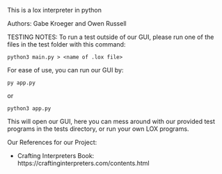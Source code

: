 This is a lox interpreter in python

Authors: Gabe Kroeger and Owen Russell

TESTING NOTES:
To run a test outside of our GUI, please run one of the files in the test folder with this command:

    python3 main.py > <name of .lox file>

For ease of use, you can run our GUI by:

    py app.py

or

    python3 app.py

This will open our GUI, here you can mess around with our provided test programs in the tests directory, or run your own LOX programs.

Our References for our Project:
<ul>
<li>Crafting Interpreters Book: https://craftinginterpreters.com/contents.html
</ul>
